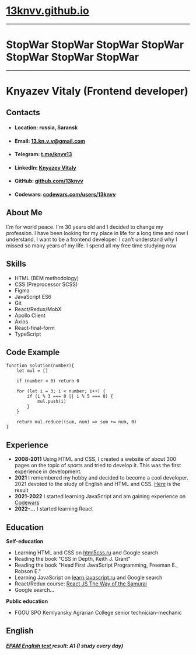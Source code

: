 # [13knvv.github.io](https://13knvv.github.io)

----------------------------------------
# StopWar StopWar StopWar StopWar StopWar StopWar StopWar
*********************************
# Knyazev Vitaly (Frontend developer)


## Contacts
* #### **Location:** russia, Saransk
* #### **Email:** 13.kn.v.v@gmail.com
* #### **Telegram:** [t.me/knvv13](https://t.me/knvv13) 
* #### **LinkedIn:** [Knyazev Vitaly](https://www.linkedin.com/in/vitaly-knyazev-158b441b8/)
* #### **GitHub:** [github.com/13knvv](https://github.com/13knvv)
* #### **Codewars:** [codewars.com/users/13knvv](https://www.codewars.com/users/13knvv)


## About Me
I\`m for world peace. I\`m 30 years old and I decided to change my profession. I have been looking for my place in life for a long time and now I understand, I want to be a frontend developer. I can't understand why I missed so many years of my life. I spend all my free time studying now 


## Skills
* HTML (BEM methodology)
* CSS (Preprocessor SCSS)
* Figma
* JavaScript ES6
* Git
* React/Redux/MobX
* Apollo Client
* Axios
* React-final-form
* TypeScript



## Code Example
```
function solution(number){
    let mul = []

    if (number < 0) return 0

    for (let i = 3; i < number; i++) {
        if (i % 3 === 0 || i % 5 === 0) {
            mul.push(i)
        }
    }

    return mul.reduce((sum, num) => sum += num, 0)
}
```


## Experience
* **2008-2011** Using HTML and CSS, I created a website of about 300 pages on the topic of sports and tried to develop it. This was the first experience in development.
* **2021** I remembered my hobby and decided to become a cool developer. 2021 devoted to the study of English and HTML and CSS. [Here](https://13knvv.github.io/) is the result
* **2021-2022** I started learning JavaScript and am gaining experience on [Codewars](https://www.codewars.com/users/13knvv)
* **2022-...** I started learning React

## Education
 **Self-education**
* Learning HTML and CSS on [html5css.ru](https://html5css.ru) and Google search
* Reading the book "CSS in Depth, Keith J. Grant"
* Reading the book "Head First JavaScript Programming, Freeman E., Robson E."
* Learning JavaScript on [learn.javascript.ru](https://learn.javascript.ru/) and Google search
* React/Redux course: [React JS The Way of the Samurai](https://www.youtube.com/playlist?list=PLcvhF2Wqh7DNVy1OCUpG3i5lyxyBWhGZ8)
* Google search...

 **Public education**
* FGOU SPO Kemlyansky Agrarian College senior technician-mechanic


## English
##### [EPAM English test ](https://examinator.epam.com/Main/PersonalAssignments)result: A1 (I study every day)
